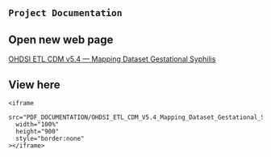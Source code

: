 
## `Project Documentation`

## Open new web page
<a href="PDF_DOCUMENTATION/OHDSI_ETL_CDM_V5.4_Mapping_Dataset_Gestational_Syphilis.pdf" target="_blank" rel="noopener">
  OHDSI ETL CDM v5.4 — Mapping Dataset Gestational Syphilis
</a>

## View here
```{raw} html
<iframe
  src="PDF_DOCUMENTATION/OHDSI_ETL_CDM_V5.4_Mapping_Dataset_Gestational_Syphilis.pdf#view=FitH"
  width="100%"
  height="900"
  style="border:none"
></iframe>

